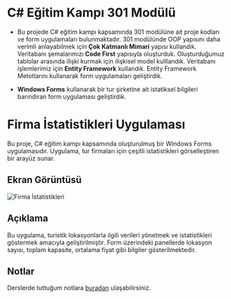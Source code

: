 # C# Eğitim Kampı 301 Modülü
- Bu projede C# eğitim kampı kapsamında 301 modülüne ait proje kodları ve form uygulamaları bulunmaktadır. 301 modülünde OOP yapısını daha verimli anlayabilmek için **Çok Katmanlı Mimari** yapısı kullandık. Veritabanı şemalarımızı **Code First** yapısıyla oluşturduk. Oluşturduğumuz tablolar arasında ilişki kurmak için ilişkisel model kulllandık. Veritabanı işlemlerimiz için **Entity Framework** kullandık. Entity Framework Metotlarını kullanarak form uygulamaları geliştirdik.

- **Windows Forms** kullanarak bir tur şirketine ait istatiksel bilgileri barındıran form uygulaması geliştirdik. 

# Firma İstatistikleri Uygulaması  

Bu proje, C# eğitim kampı kapsamında oluşturulmuş bir Windows Forms uygulamasıdır. Uygulama, tur firmaları için çeşitli istatistikleri görselleştiren bir arayüz sunar.  

## Ekran Görüntüsü  
![Firma İstatistikleri]("https://github.com/yasarfff/CSharpEgitimKampi301/blob/a98d46003f4a5818364bfdc48fe5b95a92ac0974/istatistik.png")  

## Açıklama  
Bu uygulama, turistik lokasyonlarla ilgili verileri yönetmek ve istatistikleri göstermek amacıyla geliştirilmiştir. Form üzerindeki panellerde lokasyon sayısı, toplam kapasite, ortalama fiyat gibi bilgiler gösterilmektedir.  

## Notlar  
Derslerde tuttuğum notlara [buradan](NOTLAR.md) ulaşabilirsiniz.  
